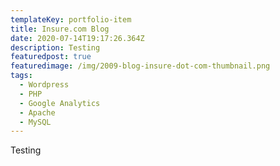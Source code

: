 ```yaml
---
templateKey: portfolio-item
title: Insure.com Blog
date: 2020-07-14T19:17:26.364Z
description: Testing
featuredpost: true
featuredimage: /img/2009-blog-insure-dot-com-thumbnail.png
tags:
  - Wordpress
  - PHP
  - Google Analytics
  - Apache
  - MySQL
---
```

Testing